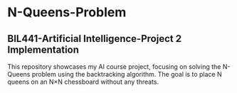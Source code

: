 # N-Queens-Problem

## BIL441-Artificial Intelligence-Project 2 Implementation

This repository showcases my AI course project, focusing on solving the N-Queens problem using the backtracking algorithm. The goal is to place N queens on an N×N chessboard without any threats.
